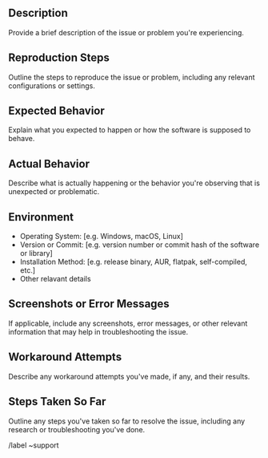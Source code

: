 ## Description
Provide a brief description of the issue or problem you're experiencing.

## Reproduction Steps
Outline the steps to reproduce the issue or problem, including any relevant configurations or settings.

## Expected Behavior
Explain what you expected to happen or how the software is supposed to behave.

## Actual Behavior
Describe what is actually happening or the behavior you're observing that is unexpected or problematic.

## Environment
- Operating System: [e.g. Windows, macOS, Linux]
- Version or Commit: [e.g. version number or commit hash of the software or library]
- Installation Method: [e.g. release binary, AUR, flatpak, self-compiled, etc.]
- Other relavant details

## Screenshots or Error Messages
If applicable, include any screenshots, error messages, or other relevant information that may help in troubleshooting the issue.

## Workaround Attempts
Describe any workaround attempts you've made, if any, and their results.

## Steps Taken So Far
Outline any steps you've taken so far to resolve the issue, including any research or troubleshooting you've done.

/label ~support
